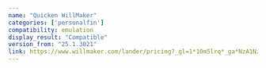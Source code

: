 ```yaml
---
name: "Quicken WillMaker"
categories: ['personalfin']
compatibility: emulation
display_result: "Compatible"
version_from: "25.1.3021"
link: https://www.willmaker.com/lander/pricing?_gl=1*10m5lrq*_ga*NzA1NzcyMTQuMTY4MTkyOTg2NQ..*_ga_RJLCGB9QZ9*MTY4MTkyOTg2NC4xLjAuMTY4MTkyOTg2NC42MC4wLjA.
---
```

